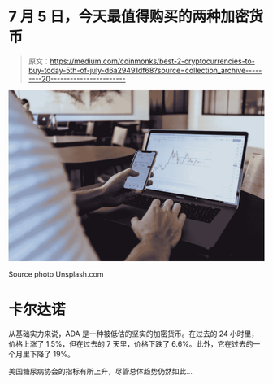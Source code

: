 # 7 月 5 日，今天最值得购买的两种加密货币

> 原文：<https://medium.com/coinmonks/best-2-cryptocurrencies-to-buy-today-5th-of-july-d6a29491df68?source=collection_archive---------20----------------------->

![](img/482bd100645a457d4f1fefcd57dcc1c0.png)

Source photo Unsplash.com

# 卡尔达诺

从基础实力来说，ADA 是一种被低估的坚实的加密货币。在过去的 24 小时里，价格上涨了 1.5%，但在过去的 7 天里，价格下跌了 6.6%。此外，它在过去的一个月里下降了 19%。

美国糖尿病协会的指标有所上升，尽管总体趋势仍然如此…